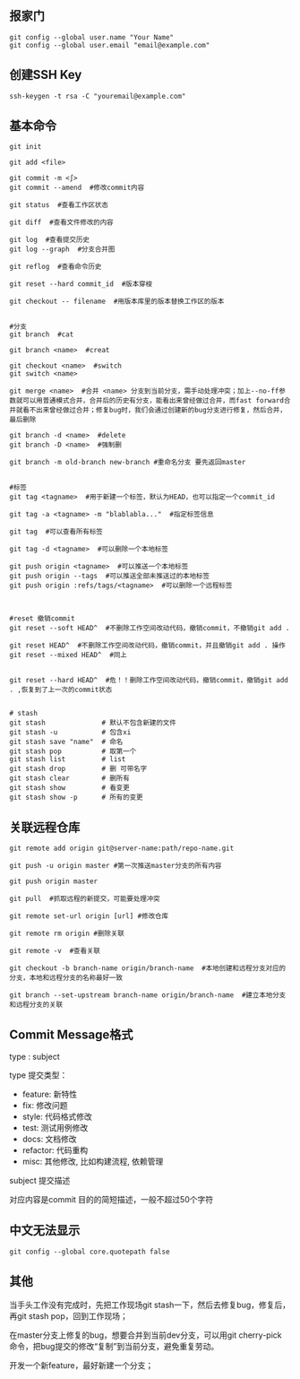 ## 报家门

```shell
git config --global user.name "Your Name"
git config --global user.email "email@example.com"
```

## 创建SSH Key

```shell
ssh-keygen -t rsa -C "youremail@example.com"
```

## 基本命令

````shell
git init

git add <file>

git commit -m <∫>
git commit --amend  #修改commit内容

git status  #查看工作区状态

git diff  #查看文件修改的内容

git log  #查看提交历史
git log --graph  #分支合并图

git reflog  #查看命令历史

git reset --hard commit_id  #版本穿梭

git checkout -- filename  #用版本库里的版本替换工作区的版本


#分支
git branch  #cat

git branch <name>  #creat

git checkout <name>  #switch
git switch <name>

git merge <name>  #合并 <name> 分支到当前分支，需手动处理冲突；加上--no-ff参数就可以用普通模式合并，合并后的历史有分支，能看出来曾经做过合并，而fast forward合并就看不出来曾经做过合并；修复bug时，我们会通过创建新的bug分支进行修复，然后合并，最后删除

git branch -d <name>  #delete
git branch -D <name>  #强制删

git branch -m old-branch new-branch #重命名分支 要先返回master


#标签
git tag <tagname>  #用于新建一个标签，默认为HEAD，也可以指定一个commit_id

git tag -a <tagname> -m "blablabla..."  #指定标签信息

git tag  #可以查看所有标签

git tag -d <tagname>  #可以删除一个本地标签

git push origin <tagname>  #可以推送一个本地标签
git push origin --tags  #可以推送全部未推送过的本地标签
git push origin :refs/tags/<tagname>  #可以删除一个远程标签



#reset 撤销commit
git reset --soft HEAD^  #不删除工作空间改动代码，撤销commit，不撤销git add .

git reset HEAD^  #不删除工作空间改动代码，撤销commit，并且撤销git add . 操作
git reset --mixed HEAD^  #同上


git reset --hard HEAD^  #危！！删除工作空间改动代码，撤销commit，撤销git add . ,恢复到了上一次的commit状态


# stash
git stash              # 默认不包含新建的文件
git stash -u           # 包含xi
git stash save "name"  # 命名
git stash pop          # 取第一个
git stash list         # list
git stash drop         # 删 可带名字
git stash clear        # 删所有
git stash show         # 看变更
git stash show -p      # 所有的变更
````

## 关联远程仓库

``` shell
git remote add origin git@server-name:path/repo-name.git

git push -u origin master #第一次推送master分支的所有内容

git push origin master

git pull  #抓取远程的新提交，可能要处理冲突

git remote set-url origin [url] #修改仓库

git remote rm origin #删除关联

git remote -v  #查看关联

git checkout -b branch-name origin/branch-name  #本地创建和远程分支对应的分支，本地和远程分支的名称最好一致

git branch --set-upstream branch-name origin/branch-name  #建立本地分支和远程分支的关联
```

## Commit Message格式

type : subject

type 提交类型：

- feature:     新特性
- fix:     修改问题
- style:     代码格式修改
- test:     测试用例修改
- docs:     文档修改
- refactor:     代码重构
- misc:     其他修改, 比如构建流程, 依赖管理

subject 提交描述

对应内容是commit 目的的简短描述，一般不超过50个字符

## 中文无法显示

```shell
git config --global core.quotepath false
```

## 其他

当手头工作没有完成时，先把工作现场git stash一下，然后去修复bug，修复后，再git stash pop，回到工作现场；

在master分支上修复的bug，想要合并到当前dev分支，可以用git cherry-pick <commit>命令，把bug提交的修改“复制”到当前分支，避免重复劳动。

开发一个新feature，最好新建一个分支；